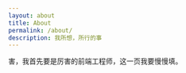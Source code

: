 ```yaml
---
layout: about
title: About
permalink: /about/
description: 我所想，所行的事
---
```


害，我首先要是厉害的前端工程师，这一页我要慢慢填。
